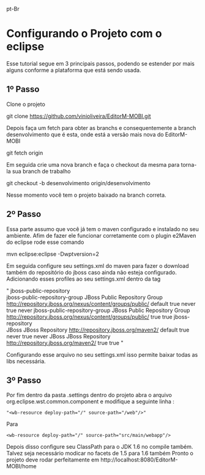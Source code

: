 pt-Br

Configurando o Projeto com o eclipse
===

Esse tutorial segue em 3 principais passos, podendo se estender por mais alguns conforme a plataforma que está sendo usada.



1º Passo 
---------------------------

Clone o projeto 

  git clone https://github.com/vinioliveira/EditorM-MOBI.git

Depois faça um fetch para obter as branchs e consequentemente a branch 
desenvolvimento que é esta, onde está a versão mais nova do EditorM-MOBI

  git fetch origin 

Em seguida crie uma nova branch e faça o checkout da mesma para torna-la 
sua branch de trabalho 
  
  git checkout -b desenvolvimento origin/desenvolvimento 

Nesse momento você tem o projeto baixado na branch correta. 


2º Passo
---------------------------

Essa parte assumo que você já tem o maven configurado e instalado no seu 
ambiente. Afim de fazer ele funcionar corretamente com o plugin e2Maven 
do eclipse rode esse comando 
  
  mvn eclipse:eclipse -Dwptversion=2

Em seguida configure seu settings.xml do maven para fazer o download também do 
repositório do jboss caso ainda não esteja configurado. Adicionando esses profiles
ao seu settings.xml dentro da tag <profiles></profiles>

   "<profile>
        <id>jboss-public-repository</id>	
        <repositories>
          <repository>
	          <id>jboss-public-repository-group</id>
	          <name>JBoss Public Repository Group</name>
	          <url>http://repository.jboss.org/nexus/content/groups/public/</url>
	          <layout>default</layout>
	          <releases>
		          <enabled>true</enabled>
		          <updatePolicy>never</updatePolicy>
	          </releases>
	          <snapshots>
		          <enabled>true</enabled>
		          <updatePolicy>never</updatePolicy>
	          </snapshots>
          </repository>
        </repositories>
        <pluginRepositories>
          <pluginRepository>
	          <id>jboss-public-repository-group</id>
	          <name>JBoss Public Repository Group</name>
	          <url>http://repository.jboss.org/nexus/content/groups/public/</url>
	          <releases>
		          <enabled>true</enabled>
	          </releases>
	          <snapshots>
		          <enabled>true</enabled>
	          </snapshots>
          </pluginRepository>
        </pluginRepositories>
      </profile>
      <profile>
        <id>jboss-repository</id>	
        <repositories>
          <repository>
	          <id>JBoss</id>
	          <name>JBoss Repository</name>
	          <url>http://repository.jboss.org/maven2/</url>
	          <layout>default</layout>
	          <releases>
		          <enabled>true</enabled>
		          <updatePolicy>never</updatePolicy>
	          </releases>
	          <snapshots>
		          <enabled>true</enabled>
		          <updatePolicy>never</updatePolicy>
	          </snapshots>
          </repository>
        </repositories>
        <pluginRepositories>
          <pluginRepository>
	          <id>JBoss</id>
	          <name>JBoss Repository</name>
	          <url>http://repository.jboss.org/maven2/</url>
	          <releases>
		          <enabled>true</enabled>
	          </releases>
	          <snapshots>
		          <enabled>true</enabled>
	          </snapshots>
          </pluginRepository>
        </pluginRepositories>
    </profile>"

Configurando esse arquivo no seu settings.xml isso permite baixar todas as libs necessária. 



3º Passo 
---------------------------

Por fim dentro da pasta .settings dentro do projeto abra o arquivo org.eclipse.wst.common.component e modifique a seguinte linha : 

    "<wb-resource deploy-path="/" source-path="/web"/>"

Para 

    <wb-resource deploy-path="/" source-path="src/main/webapp"/>

Depois disso configure seu ClassPath para o JDK 1.6 no compile também. Talvez seja necessário modicar no facets de 1.5 para 1.6 também 
Pronto o projeto deve rodar perfeitamente em http://localhost:8080/EditorM-MOBI/home
